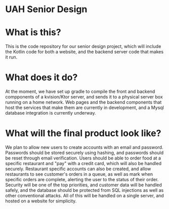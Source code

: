 # UAH Senior Design

# What is this?
This is the code repository for our senior design project, which will 
include the Kotlin code for both a website, and the backend server code 
that makes it run.

# What does it do?
At the moment, we have set up gradle to compile the front and backend 
compponents of a kvision/Ktor server, and sends it to a physical server box 
running on a home network. Web pages and the backend components that host 
the services that make them are currently in development, and a Mysql database 
integration is currently underway.  

# What will the final product look like?
We plan to allow new users to create accounts with an email and 
password. Passwords should be stored securely using hashing, and passwords 
should be reset through email verification. Users should be able to order 
food at a specific restaurant and "pay" with a credit card, which will 
also be handled securely. Restaurant specific accounts can also be created, 
and allow restaurants to see customer's orders in a queue, as well as mark 
when specific orders are complete, alerting the user to the status of their order. Security will be one of the top priorities, and customer data will be handled safely, and the database should be protected from SQL injections as well as other conventional attacks. All of this will be handled on a single server, and hosted on a website for simplicity.

